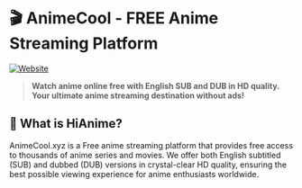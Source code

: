 # 🎬 AnimeCool - FREE Anime Streaming Platform

[![Website](https://img.shields.io/badge/Website-hianime.co.at-blue?style=for-the-badge&logo=google-chrome)](https://animecool.xyz/)

> **Watch anime online free with English SUB and DUB in HD quality. Your ultimate anime streaming destination without ads!**

## 🌟 What is HiAnime?

AnimeCool.xyz is a Free anime streaming platform that provides free access to thousands of anime series and movies. We offer both English subtitled (SUB) and dubbed (DUB) versions in crystal-clear HD quality, ensuring the best possible viewing experience for anime enthusiasts worldwide.
